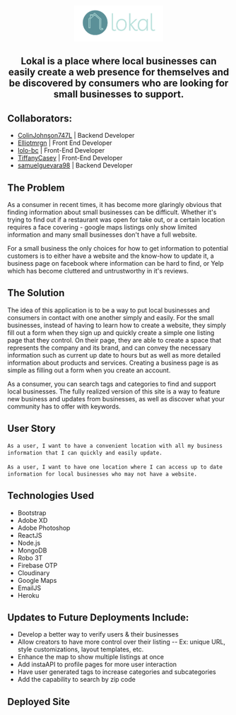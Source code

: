 <p align="center">
<img src="client/src/components/logo-01.png" 
     title="Lokal" width="40%" height="auto"></p>

<h2  align="center">
Lokal is a place where local businesses can easily create a web presence for themselves and be discovered by consumers who are looking for small businesses to support.
</h2>



## Collaborators: 
* [ColinJohnson747L](https://github.com/ColinJohnson747) | Backend Developer
* [Elliotmrgn](https://github.com/Elliotmrgn) | Front End Developer
* [lolo-bc](https://github.com/lolo-bc) | Front-End Developer
* [TiffanyCasey](https://github.com/TiffanyCasey) | Front-End Developer
* [samuelguevara98](https://github.com/samuelguevara98) | Backend Developer 


## The Problem 
As a consumer in recent times, it has become more glaringly obvious that finding information about small businesses can be difficult. Whether it's trying to find out if a restaurant was open for take out, or a certain location requires a face covering - google maps listings only show limited information and many small businesses don't have a full website. 

For a small business the only choices for how to get information to potential customers is to either have a website and the know-how to update it, a business page on facebook where information can be hard to find, or Yelp which has become cluttered and untrustworthy in it's reviews.

## The Solution

The idea of this application is to be a way to put local businesses and consumers in contact with one another simply and easily. For the small businesses, instead of having to learn how to create a website, they simply fill out a form when they sign up and quickly create a simple one listing page that they control. On their page, they are able to create a space that represents the company and its brand, and can convey the necessary information such as current up date to hours but as well as more detailed information about products and services. Creating a business page is as simple as filling out a form when you create an account. 

As a consumer, you can search tags and categories to find and support local businesses. The fully realized version of this site is a way to feature new business and updates from businesses, as well as discover what your community has to offer with keywords.  

## User Story
 ```
As a user, I want to have a convenient location with all my business information that I can quickly and easily update.  

As a user, I want to have one location where I can access up to date information for local businesses who may not have a website. 
```

## Technologies Used 

- Bootstrap 
- Adobe XD
- Adobe Photoshop 
- ReactJS
- Node.js
- MongoDB
- Robo 3T
- Firebase OTP
- Cloudinary
- Google Maps 
- EmailJS 
- Heroku 

## Updates to Future Deployments Include: 

- Develop a better way to verify users & their businesses
- Allow creators to have more control over their listing 
    -- Ex: unique URL, style customizations, layout templates, etc. 
- Enhance the map to show multiple listings at once 
- Add instaAPI to profile pages for more user interaction 
- Have user generated tags to increase categories and subcategories 
- Add the capability to search by zip code

## Deployed Site



